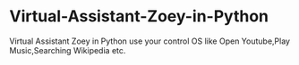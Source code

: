 # Virtual-Assistant-Zoey-in-Python
Virtual Assistant Zoey in Python use your control OS like Open Youtube,Play Music,Searching Wikipedia etc.
